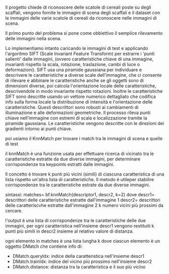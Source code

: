 Il progetto chiede di riconoscere delle scatole di cereali poste su degli scaffali, vengono fornite le immagini di scena degli scaffali e il dataset con le immagini delle varie scatole di cereali da riconoscere nelle immagini di scena.

Il primo punto del problema si pone come obbiettivo il semplice rilevamento delle immagini nella scena.

Lo implementiamo intanto caricando le immagini di test e applicando l'argoritmo SIFT (Scale Invariant Feature Transform) per estrarre i 'punti salienti' dalle immagini, (ovvero caratteristiche chiave di una immagine, invarianti rispetto la scala, rotazione, traslazione, cambi di luce o deformazioni).
SIFT usa una piramide gaussiana per individuare e descrivere le caratteristiche a  diverse scale dell'immagine, che ci consente di rilevare e abbinare le caratteristiche anche se gli oggetti sono di dimensioni diverse, poi calcola l'orientazione locale delle caratteristiche, descrivendole in modo invariante rispetto rotazioni. Inoltre le caratteristiche SIFT sono descritte usando un vettore numerico dettagliato che codifica info sulla forma locale la distribuzione di intensità e l'orientazione delle caratteristiche. Questi descrittori sono robusti ai cambiamenti di illuminazione e alle deformazioni geometriche. Il processo rileva punti chiave nell'immagine con estremi di scala e localizzazione tramite la piramide gaussiana. Le caratteristiche vengono descritte con le direzioni  dei gradienti intorno ai punti chiave. 

poi usiamo il KnnMatch per trovare i match tra le immagini di scena e quelle di test

il knnMatch è una funzione usata per effettuare ricerca di vicinato tra le caratteristiche estratte da due diverse immagini, per determinare corrispondenze tra keypoints estratti dalle immagini.

Il concetto è trovare k punti più vicini (simili) di ciascuna caratteristica di una lista rispetto un'altra lista di caratteristiche. Il metodo è utileper stabilire corrispondenze tra le caratteristiche estrate da due diverse immagini.

sintassi: matches= bf.knnMatch(descriptor1, descr2, k=2)
dove descr1= descrittori delle caratteristiche estratte dall'immagine 1
descr2= descrittori delle caratteriscvhe estratte dall'immagine 2
k numero vicini più prossimi da cercare.

l'output è una lista di corrispondenze tra le caratteristiche delle due immagini, per ogni caratteristica nell'insieme descr1 vengono restituiti k punti più simili in descr2 insieme al relativo valore di distanza.

ogni elemento in matches è una lista lungha k dove ciascun elemento è un oggetto DMatch che contiene info di: 
- DMatch.queryIdx: indice della caratteristica nell'insieme descr1
- DMatch.trainIdx: indice del vicino più prossimo nell'insieme descr2
- DMatch.distance: distanza tra la caratteristica e il suo più vicino 